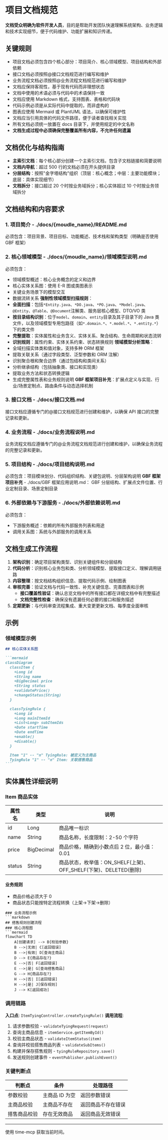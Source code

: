 # 项目文档规范

**文档受众明确为软件开发人员**，目的是帮助开发团队快速理解系统架构、业务逻辑和技术实现细节，便于代码维护、功能扩展和知识传递。

## 关键规则

- 项目文档必须包含四个核心部分：项目简介、核心领域模型、项目结构和外部依赖
- 接口文档必须按照@接口文档规范进行编写和维护
- 业务流程文档必须按照@业务流程文档规范进行编写和维护
- 文档应保持客观性，基于现有代码而非理想状态
- 文档中使用的术语必须与代码中的术语保持一致
- 文档应使用 Markdown 格式，支持图表、表格和代码块
- 代码示例必须是从实际代码中提取的，而非虚构的
- 图表应使用 Mermaid 或 PlantUML 语法，以确保可维护性
- 文档应当引用具体的代码文件路径，便于读者查找相关实现
- 所有文档必须统一放置在 docs 目录下，并使用规定的中文名称
- **文档生成过程中必须确保完整覆盖所有内容，不允许任何遗漏**

## 文档优化与结构指南

- **主索引文档**：每个核心部分创建一个主索引文档，包含子文档链接和简要说明
- **文档内导航**：超过 500 行的文档必须在开头提供目录
- **分层结构**：按照"金字塔结构"组织（顶层：核心概念；中层：主要功能模块；底层：具体实现细节）
- **文档拆分**：接口超过 20 个时按业务域拆分；核心实体超过 10 个时按业务领域拆分

## 文档结构和内容要求

### 1. 项目简介 - ./docs/{moudle_name}/README.md

必须包含：项目背景、项目目标、功能概述、技术栈和架构类型（明确是否使用 GBF 框架）

### 2. 核心领域模型 - ./docs/{moudle_name}/领域模型说明.md

必须包含：

- 领域模型概述：核心业务概念的定义和边界
- 核心实体关系图：使用 E-R 图或类图表示
- 关键业务场景下的模型交互
- 数据流转关系
  **强制性领域模型扫描规则**：
- **全面扫描**：包括`*Entity.java`、`*DO.java`、`*PO.java`、`*Model.java`、`@Entity`、`@Table`、`@Document`注解类、服务层核心模型、DTO/VO 类
- **按目录结构识别**：位于`model`、`domain`、`entity`目录及其子目录下的 Java 类文件，以及领域模型专用包路径（如`*.domain.*`、`*.model.*`、`*.entity.*`）下的类文件
- **完整提取**：实体属性和业务含义、实体关系、聚合结构、生命周期和状态流转
- **识别规则**：属性约束、实体关系约束、状态转换规则
  **领域模型分析策略**：
- 全域扫描实体类和值对象，支持多种 ORM 框架
- 提取关联关系（通过字段类型、泛型参数和 ORM 注解）
- 识别聚合根和聚合边界（通过包结构和类间关系）
- 分析继承结构（包括抽象类、接口和实现类）
- 提取业务方法和状态转换逻辑
- 生成完整属性表和业务规则说明
  **GBF 框架项目补充**：扩展点定义与实现、行业/场景定制点、路由条件与动态选择机制

### 3. 接口文档 - ./docs/接口文档.md

接口文档应遵循专门的@接口文档规范进行创建和维护，以确保 API 接口的完整记录和更新。

### 4. 业务流程 - ./docs/业务流程说明.md

业务流程文档应遵循专门的@业务流程文档规范进行创建和维护，以确保业务流程的完整记录和更新。

### 5. 项目结构 - ./docs/项目结构说明.md

必须包含：项目模块划分、代码组织结构、关键包说明、分层架构说明
**GBF 框架项目补充** - ./docs/GBF 框架应用说明.md：
GBF 分层结构、扩展点文件位置、行业定制目录、场景定制目录

### 6. 外部依赖与下游服务 - ./docs/外部依赖说明.md

必须包含：

- 下游服务概述：依赖的所有外部服务列表和用途
- 调用关系图：系统与外部服务的调用关系

## 文档生成工作流程

1. **架构识别**：确定项目架构类型、识别关键组件和分层结构
2. **代码分析**：识别核心业务包和类、分析领域模型、提取接口定义、理解调用链路
3. **内容整理**：按文档结构组织信息、提取代码示例、绘制图表
4. **审核完善**：验证文档与代码一致性、补充关键信息、完善图表和示例
   - **接口覆盖性验证**：确认总览文档中的所有接口都在详细文档中有完整描述
   - **文档完整性检查**：确保没有遗漏任何必要的接口和服务描述
5. **定期更新**：与代码审查流程集成、重大变更更新文档、每季度全面审核

## 示例

### 领域模型示例

````markdown
## 核心实体关系图

```mermaid
classDiagram
  classItem {
    +Long id
    +String name
    +BigDecimal price
    +String status
    +validatePrice()
    +changeStatus(String)
  }

  classTyingRule {
    +Long id
    +Long mainItemId
    +List<Long> subItemIds
    +Date startTime
    +Date endTime
    +enable()
    +disable()
  }

  Item "1" -- "n" TyingRule: 被定义为主商品
  TyingRule "1" -- "n" Item: 关联搭售商品
```
````

## 实体属性详细说明

### Item 商品实体

| 属性名 | 类型       | 说明                                                             |
| ------ | ---------- | ---------------------------------------------------------------- |
| id     | Long       | 商品唯一标识                                                     |
| name   | String     | 商品名称，长度限制：2-50 个字符                                  |
| price  | BigDecimal | 商品价格，精确到小数点后 2 位，最小值：0.01                      |
| status | String     | 商品状态，枚举值：ON_SHELF(上架)、OFF_SHELF(下架)、DELETED(删除) |

#### 业务规则

- 商品价格必须大于 0
- 商品状态只能按特定流程转换（上架->下架->删除）

````
### 业务流程示例
```markdown
## 搭售规则创建流程
### 核心流程图
```mermaid
flowchart TD
    A[创建请求] --> B{校验参数}
    B -->|无效| C[返回错误]
    B -->|有效| D[查询主商品]
    D --> E{商品存在?}
    E -->|否| F[返回错误]
    E -->|是| G[查询搭售商品]
    G --> H{商品存在?}
    H -->|否| I[返回错误]
    H -->|是| J[保存规则]
    J --> K[返回成功]
````

### 调用链路

**入口点**: `ItemTyingController.createTyingRule()`
**调用流程**:

1. 请求参数校验 - `validateTyingRequest(request)`
2. 查询主商品信息 - `itemService.getItemById()`
3. 校验主商品状态 - `validateItemStatus(item)`
4. 查询并校验搭售商品列表 - `validateSubItems()`
5. 构建并保存搭售规则 - `tyingRuleRepository.save()`
6. 发送规则创建事件 - `eventPublisher.publishEvent()`

### 关键判断点

| 判断点       | 条件           | 处理路径           |
| ------------ | -------------- | ------------------ |
| 参数校验     | 主商品 ID 为空 | 返回参数错误       |
| 主商品校验   | 主商品不存在   | 返回商品不存在错误 |
| 搭售商品校验 | 存在无效商品   | 返回商品无效错误   |

---

使用 time-mcp 获取当前时间。
